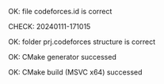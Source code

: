 OK: file codeforces.id is correct
CHECK: 20240111-171015
OK: folder prj.codeforces structure is correct
OK: CMake generator successed
OK: CMake build (MSVC x64) successed
